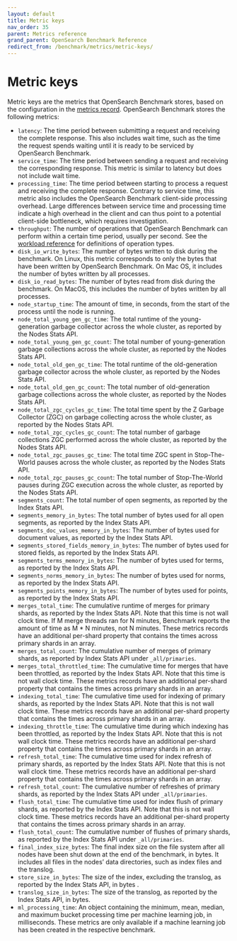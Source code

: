 ```yaml
---
layout: default
title: Metric keys
nav_order: 35
parent: Metrics reference
grand_parent: OpenSearch Benchmark Reference
redirect_from: /benchmark/metrics/metric-keys/
---
```


# Metric keys

Metric keys are the metrics that OpenSearch Benchmark stores, based on the configuration in the [metrics record]({{site.url}}{{site.baseurl}}/benchmark/metrics/metric-records/). OpenSearch Benchmark stores the following metrics:


- `latency`: The time period between submitting a request and receiving the complete response. This also includes wait time, such as the time the request spends waiting until it is ready to be serviced by OpenSearch Benchmark.
- `service_time`: The time period between sending a request and receiving the corresponding response. This metric is similar to latency but does not include wait time. 
- `processing_time`: The time period between starting to process a request and receiving the complete response. Contrary to service time, this metric also includes the OpenSearch Benchmark client-side processing overhead. Large differences between service time and processing time indicate a high overhead in the client and can thus point to a potential client-side bottleneck, which requires investigation.
- `throughput`: The number of operations that OpenSearch Benchmark can perform within a certain time period, usually per second. See the [workload reference]({{site.url}}{{site.baseurl}}/benchmark/workloads/index/) for definitions of operation types.
- `disk_io_write_bytes`: The number of bytes written to disk during the benchmark. On Linux, this metric corresponds to only the bytes that have been written by OpenSearch Benchmark. On Mac OS, it includes the number of bytes written by all processes.
- `disk_io_read_bytes`: The number of bytes read from disk during the benchmark. On MacOS, this includes the number of bytes written by all processes.
- `node_startup_time`: The amount of time, in seconds, from the start of the process until the node is running.
- `node_total_young_gen_gc_time`: The total runtime of the young-generation garbage collector across the whole cluster, as reported by the Nodes Stats API.
- `node_total_young_gen_gc_count`: The total number of young-generation garbage collections across the whole cluster, as reported by the Nodes Stats API.
- `node_total_old_gen_gc_time`: The total runtime of the old-generation garbage collector across the whole cluster, as reported by the Nodes Stats API.
- `node_total_old_gen_gc_count`: The total number of old-generation garbage collections across the whole cluster, as reported by the Nodes Stats API.
- `node_total_zgc_cycles_gc_time`: The total time spent by the Z Garbage Collector (ZGC) on garbage collecting across the whole cluster, as reported by the Nodes Stats API.
- `node_total_zgc_cycles_gc_count`: The total number of garbage collections ZGC performed across the whole cluster, as reported by the Nodes Stats API.
- `node_total_zgc_pauses_gc_time`: The total time ZGC spent in Stop-The-World pauses across the whole cluster, as reported by the Nodes Stats API.
- `node_total_zgc_pauses_gc_count`: The total number of Stop-The-World pauses during ZGC execution across the whole cluster, as reported by the Nodes Stats API.
- `segments_count`: The total number of open segments, as reported by the Index Stats API.
- `segments_memory_in_bytes`: The total number of bytes used for all open segments, as reported by the Index Stats API.
- `segments_doc_values_memory_in_bytes`: The number of bytes used for document values, as reported by the Index Stats API.
- `segments_stored_fields_memory_in_bytes`: The number of bytes used for stored fields, as reported by the Index Stats API.
- `segments_terms_memory_in_bytes`: The number of bytes used for terms, as reported by the Index Stats API.
- `segments_norms_memory_in_bytes`: The number of bytes used for norms, as reported by the Index Stats API.
- `segments_points_memory_in_bytes`: The number of bytes used for points, as reported by the Index Stats API.
- `merges_total_time`: The cumulative runtime of merges for primary shards, as reported by the Index Stats API. Note that this time is not wall clock time. If M merge threads ran for N minutes, Benchmark reports the amount of time as M * N minutes, not N minutes. These metrics records have an additional per-shard property that contains the times across primary shards in an array.
- `merges_total_count`: The cumulative number of merges of primary shards, as reported by Index Stats API under `_all/primaries`.
- `merges_total_throttled_time`: The cumulative time for merges that have been throttled, as reported by the Index Stats API. Note that this time is not wall clock time. These metrics records have an additional per-shard property that contains the times across primary shards in an array.
- `indexing_total_time`: The cumulative time used for indexing of primary shards, as reported by the Index Stats API. Note that this is not wall clock time. These metrics records have an additional per-shard property that contains the times across primary shards in an array.
- `indexing_throttle_time`: The cumulative time during which indexing has been throttled, as reported by the Index Stats API. Note that this is not wall clock time. These metrics records have an additional per-shard property that contains the times across primary shards in an array.
- `refresh_total_time`: The cumulative time used for index refresh of primary shards, as reported by the Index Stats API. Note that this is not wall clock time. These metrics records have an additional per-shard property that contains the times across primary shards in an array.
- `refresh_total_count`: The cumulative number of refreshes of primary shards, as reported by the Index Stats API under `_all/primaries`.
- `flush_total_time`: The cumulative time used for index flush of primary shards, as reported by the Index Stats API. Note that this is not wall clock time. These metrics records have an additional per-shard property that contains the times across primary shards in an array.
- `flush_total_count`: The cumulative number of flushes of primary shards, as reported by the Index Stats API under `_all/primaries`.
- `final_index_size_bytes`: The final index size on the file system after all nodes have been shut down at the end of the benchmark, in bytes. It includes all files in the nodes’ data directories, such as index files and the translog.
- `store_size_in_bytes`: The size of the index, excluding the translog, as reported by the Index Stats API, in bytes .
- `translog_size_in_bytes`: The size of the translog, as reported by the Index Stats API, in bytes.
- `ml_processing_time`: An object containing the minimum, mean, median, and maximum bucket processing time per machine learning job, in milliseconds. These metrics are only available if a machine learning job has been created in the respective benchmark.
